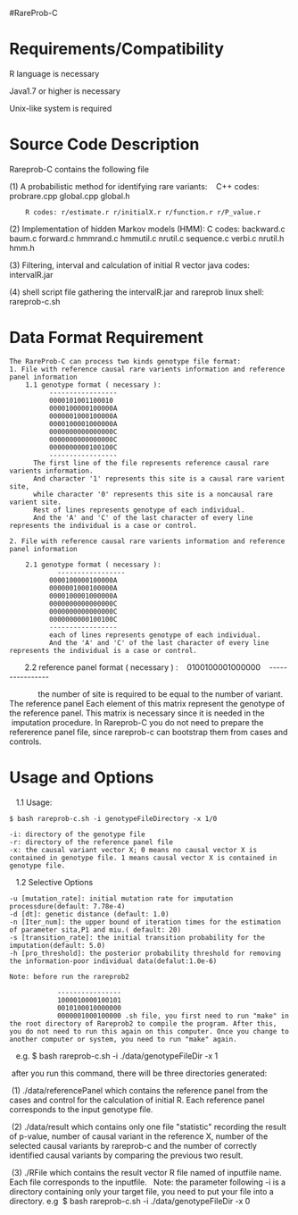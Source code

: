 #RareProb-C
# Requirements/Compatibility
   R language is necessary
   
   Java1.7 or higher is necessary
   
   Unix-like system is required           
   
# Source Code Description

  Rareprob-C contains the following file
  
   (1) A probabilistic method for identifying rare variants:   
        C++ codes: probrare.cpp global.cpp global.h  
        
        R codes: r/estimate.r r/initialX.r r/function.r r/P_value.r
   (2) Implementation of hidden Markov models (HMM):
        C codes: backward.c baum.c forward.c hmmrand.c hmmutil.c nrutil.c sequence.c verbi.c nrutil.h hmm.h
        
   (3) Filtering, interval and calculation of initial R vector 
        java codes: intervalR.jar
        
   (4) shell script file gathering the intervalR.jar and rareprob
       linux shell: rareprob-c.sh
    
# Data Format Requirement    
    The RareProb-C can process two kinds genotype file format:
    1. File with reference causal rare varients information and reference panel information
        1.1 genotype format ( necessary ):    
              -----------------           
              0000101001100010   
              0000100000100000A   
              0000001000100000A   
              0000100001000000A   
              0000000000000000C    
              0000000000000000C    
              0000000000100100C    
              -----------------
          The first line of the file represents reference causal rare varients information. 
          And character '1' represents this site is a causal rare varient site, 
          while character '0' represents this site is a noncausal rare varient site. 
          Rest of lines represents genotype of each individual. 
          And the 'A' and 'C' of the last character of every line represents the individual is a case or control. 

    2. File with reference causal rare varients information and reference panel information
        
        2.1 genotype format ( necessary ):
                -----------------
              0000100000100000A  
              0000001000100000A 
              0000100001000000A  
              0000000000000000C 
              0000000000000000C    
              0000000000100100C  
              ----------------- 
              each of lines represents genotype of each individual.
              And the 'A' and 'C' of the last character of every line represents the individual is a case or control. 
          2.2 reference panel format ( necessary ) :   
                0100100001000000   
                ----------------
                
              the number of site is required to be equal to the number of variant. 
              The reference panel Each element of this matrix represent the genotype of the reference panel.
              This matrix is necessary since it is needed in the  imputation procedure.
              In Rareprob-C you do not need to prepare the refererence panel file, since rareprob-c can bootstrap them from cases and controls.    
              
              
# Usage and Options 
    
    1.1 Usage:  
    
    $ bash rareprob-c.sh -i genotypeFileDirectory -x 1/0 
    
    -i: directory of the genotype file  
    -r: directory of the reference panel file 
    -x: the causal variant vector X; 0 means no causal vector X is contained in genotype file. 1 means causal vector X is contained in genotype file.
    
    1.2 Selective Options 
    
    -u [mutation_rate]: initial mutation rate for imputation processdure(default: 7.78e-4) 
    -d [dt]: genetic distance (default: 1.0) 
    -n [Iter_num]: the upper bound of iteration times for the estimation of parameter sita,P1 and miu.( default: 20) 
    -s [transition_rate]: the initial transition probability for the imputation(default: 5.0)
    -h [pro_threshold]: the posterior probability threshold for removing the information-poor individual data(defalut:1.0e-6)
    
    Note: before run the rareprob2
          
                ----------------          
                1000010000100101   
                0010100010000000   
                0000001000100000 .sh file, you first need to run "make" in the root directory of Rareprob2 to compile the program. After this, you do not need to run this again on this computer. Once you change to another computer or system, you need to run "make" again. 
    
    e.g. $ bash rareprob-c.sh -i ./data/genotypeFileDir -x 1
    
 after you run this command, there will be three directories generated: 
 
 (1) ./data/referencePanel which contains the reference panel from the cases and control for the calculation of initial R. Each reference panel corresponds to the input genotype file.
 
 (2) ./data/result which contains only one file "statistic" recording the result of p-value, number of causal variant in the reference X, number of the selected causal variants by rareprob-c and the number of correctly identified causal variants by comparing the previous two result.
 
 (3) ./RFile which contains the result vector R file named of inputfile name. Each file corresponds to the inputfile.   
 Note: the parameter following -i is a directory containing only your target file, you need to put your file into a directory.
 e.g  $ bash rareprob-c.sh -i ./data/genotypeFileDir -x 0
    
